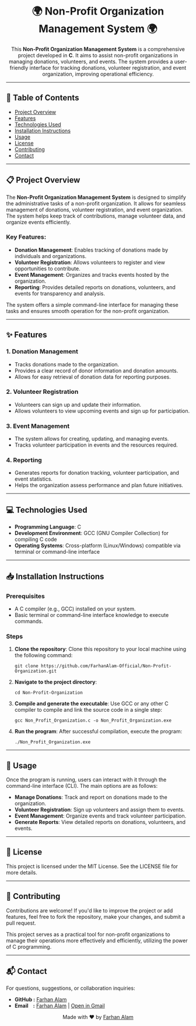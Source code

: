 <h1 align="center">🌍 Non-Profit Organization Management System 🌍</h1>

<p align="center">
  This <strong>Non-Profit Organization Management System</strong> is a comprehensive project developed in <strong>C</strong>. It aims to assist non-profit organizations in managing donations, volunteers, and events. The system provides a user-friendly interface for tracking donations, volunteer registration, and event organization, improving operational efficiency.
</p>

<hr>

<h2>📑 Table of Contents</h2>
<ul>
    <li><a href="#project-overview">Project Overview</a></li>
    <li><a href="#features">Features</a></li>
    <li><a href="#technologies-used">Technologies Used</a></li>
    <li><a href="#installation-instructions">Installation Instructions</a></li>
    <li><a href="#usage">Usage</a></li>
    <li><a href="#license">License</a></li>
    <li><a href="#contributing">Contributing</a></li>
    <li><a href="#contact">Contact</a></li>
</ul>

<hr>

<h2 id="project-overview">📋 Project Overview</h2>
<p>The <strong>Non-Profit Organization Management System</strong> is designed to simplify the administrative tasks of a non-profit organization. It allows for seamless management of donations, volunteer registration, and event organization. The system helps keep track of contributions, manage volunteer data, and organize events efficiently.</p>

<h3>Key Features:</h3>
<ul>
    <li><strong>Donation Management</strong>: Enables tracking of donations made by individuals and organizations.</li>
    <li><strong>Volunteer Registration</strong>: Allows volunteers to register and view opportunities to contribute.</li>
    <li><strong>Event Management</strong>: Organizes and tracks events hosted by the organization.</li>
    <li><strong>Reporting</strong>: Provides detailed reports on donations, volunteers, and events for transparency and analysis.</li>
</ul>
<p>The system offers a simple command-line interface for managing these tasks and ensures smooth operation for the non-profit organization.</p>

<hr>

<h2 id="features">✨ Features</h2>

<h3>1. Donation Management</h3>
<ul>
    <li>Tracks donations made to the organization.</li>
    <li>Provides a clear record of donor information and donation amounts.</li>
    <li>Allows for easy retrieval of donation data for reporting purposes.</li>
</ul>

<h3>2. Volunteer Registration</h3>
<ul>
    <li>Volunteers can sign up and update their information.</li>
    <li>Allows volunteers to view upcoming events and sign up for participation.</li>
</ul>

<h3>3. Event Management</h3>
<ul>
    <li>The system allows for creating, updating, and managing events.</li>
    <li>Tracks volunteer participation in events and the resources required.</li>
</ul>

<h3>4. Reporting</h3>
<ul>
    <li>Generates reports for donation tracking, volunteer participation, and event statistics.</li>
    <li>Helps the organization assess performance and plan future initiatives.</li>
</ul>

<hr>

<h2 id="technologies-used">💻 Technologies Used</h2>
<ul>
    <li><strong>Programming Language</strong>: C</li>
    <li><strong>Development Environment</strong>: GCC (GNU Compiler Collection) for compiling C code</li>
    <li><strong>Operating Systems</strong>: Cross-platform (Linux/Windows) compatible via terminal or command-line interface</li>
</ul>

<hr>

<h2 id="installation-instructions">📥 Installation Instructions</h2>

<h3>Prerequisites</h3>
<ul>
    <li>A C compiler (e.g., GCC) installed on your system.</li>
    <li>Basic terminal or command-line interface knowledge to execute commands.</li>
</ul>

<h3>Steps</h3>
<ol>
    <li><strong>Clone the repository</strong>: Clone this repository to your local machine using the following command:
        <pre><code>git clone https://github.com/FarhanAlam-Official/Non-Profit-Organization.git</code></pre>
    </li>
    <li><strong>Navigate to the project directory</strong>:
        <pre><code>cd Non-Profit-Organization</code></pre>
    </li>
    <li><strong>Compile and generate the executable</strong>: Use GCC or any other C compiler to compile and link the source code in a single step:
        <pre><code>gcc Non_Profit_Organization.c -o Non_Profit_Organization.exe</code></pre>
    </li>
    <li><strong>Run the program</strong>: After successful compilation, execute the program:
        <pre><code>./Non_Profit_Organization.exe</code></pre>
    </li>
</ol>

<hr>

<h2 id="usage">🔧 Usage</h2>
<p>Once the program is running, users can interact with it through the command-line interface (CLI). The main options are as follows:</p>
<ul>
    <li><strong>Manage Donations</strong>: Track and report on donations made to the organization.</li>
    <li><strong>Volunteer Registration</strong>: Sign up volunteers and assign them to events.</li>
    <li><strong>Event Management</strong>: Organize events and track volunteer participation.</li>
    <li><strong>Generate Reports</strong>: View detailed reports on donations, volunteers, and events.</li>
</ul>

<hr>

<h2 id="license">📜 License</h2>
<p>This project is licensed under the MIT License. See the LICENSE file for more details.</p>

<hr>

<h2 id="contributing">🤝 Contributing</h2>
<p>Contributions are welcome! If you'd like to improve the project or add features, feel free to fork the repository, make your changes, and submit a pull request.</p>
<p>This project serves as a practical tool for non-profit organizations to manage their operations more effectively and efficiently, utilizing the power of C programming.</p>

<hr>

<h2 id="contact">📬 Contact</h2>
<p>For questions, suggestions, or collaboration inquiries:</p>
<ul>
    <li><strong>GitHub :</strong> <a href="https://github.com/FarhanAlam-Official" target="_blank">Farhan Alam</a></li>
    <li><strong>Email &nbsp; &nbsp;:</strong> <a href="mailto:thefarhanalam01@gmail.com">Farhan Alam</a> | <a href="https://mail.google.com/mail/?view=cm&fs=1&to=thefarhanalam01@gmail.com" target="_blank">Open in Gmail</a></li>
</ul>

<p align="center">Made with ❤️ by <a href="https://github.com/FarhanAlam-Official">Farhan Alam</a></p>
